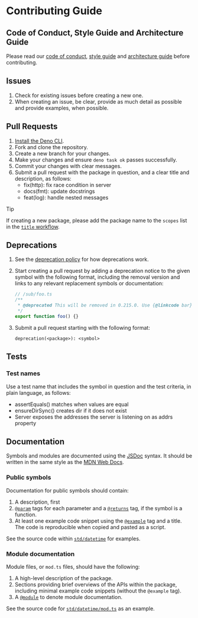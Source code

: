 # Contributing Guide

## Code of Conduct, Style Guide and Architecture Guide

Please read our [code of conduct](./CODE_OF_CONDUCT.md),
[style guide](https://docs.deno.com/runtime/manual/references/contributing/style_guide)
and [architecture guide](./ARCHITECTURE.md) before contributing.

## Issues

1. Check for existing issues before creating a new one.
1. When creating an issue, be clear, provide as much detail as possible and
   provide examples, when possible.

## Pull Requests

1. [Install the Deno CLI](https://docs.deno.com/runtime/manual/getting_started/installation).
1. Fork and clone the repository.
1. Create a new branch for your changes.
1. Make your changes and ensure `deno task ok` passes successfully.
1. Commit your changes with clear messages.
1. Submit a pull request with the package in question, and a clear title and
   description, as follows:
   - fix(http): fix race condition in server
   - docs(fmt): update docstrings
   - feat(log): handle nested messages

<!--deno-fmt-ignore-start-->
> [!TIP]
> If creating a new package, please add the package name to the `scopes` list in
> the [`title` workflow](./workflows/title.yml#L38).
<!--deno-fmt-ignore-end-->

## Deprecations

1. See the [deprecation policy](/README.md#deprecation-policy) for how
   deprecations work.
1. Start creating a pull request by adding a deprecation notice to the given
   symbol with the following format, including the removal version and links to
   any relevant replacement symbols or documentation:

   ```ts
   // /sub/foo.ts
   /**
    * @deprecated This will be removed in 0.215.0. Use {@linkcode bar} instead.
    */
   export function foo() {}
   ```

1. Submit a pull request starting with the following format:

   ```
   deprecation(<package>): <symbol>
   ```

## Tests

### Test names

Use a test name that includes the symbol in question and the test criteria, in
plain language, as follows:

- assertEquals() matches when values are equal
- ensureDirSync() creates dir if it does not exist
- Server exposes the addresses the server is listening on as addrs property

## Documentation

Symbols and modules are documented using the [JSDoc](https://jsdoc.app/) syntax.
It should be written in the same style as the
[MDN Web Docs](https://developer.mozilla.org/).

### Public symbols

Documentation for public symbols should contain:

1. A description, first
1. [`@param`](https://jsdoc.app/tags-param) tags for each parameter and a
   [`@returns`](https://jsdoc.app/tags-returns) tag, if the symbol is a
   function.
1. At least one example code snippet using the
   [`@example`](https://jsdoc.app/tags-example) tag and a title. The code is
   reproducible when copied and pasted as a script.

See the source code within
[`std/datetime`](https://github.com/denoland/deno_std/tree/main/datetime) for
examples.

### Module documentation

Module files, or `mod.ts` files, should have the following:

1. A high-level description of the package.
1. Sections providing brief overviews of the APIs within the package, including
   minimal example code snippets (without the `@example` tag).
1. A [`@module`](https://jsdoc.app/tags-module) to denote module documentation.

See the source code for
[`std/datetime/mod.ts`](https://github.com/denoland/deno_std/blob/main/datetime/mod.ts)
as an example.
